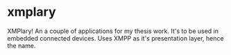 xmplary
=======

XMPlary! An a couple of applications for my thesis work. It's to be used in embedded connected devices. Uses XMPP as it's presentation layer, hence the name.